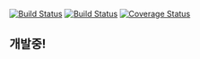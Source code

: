 [![Build Status](https://semaphoreci.com/api/v1/wonwoo/spring-boot-blog-all/branches/master/badge.svg)](https://semaphoreci.com/wonwoo/spring-boot-blog-all)
[![Build Status](https://travis-ci.org/wonwoo/spring-boot-blog.svg?branch=master)](https://travis-ci.org/wonwoo/spring-boot-blog)
[![Coverage Status](https://coveralls.io/repos/github/wonwoo/spring-boot-blog/badge.svg?branch=master)](https://coveralls.io/github/wonwoo/spring-boot-blog?branch=master)

## 개발중!
